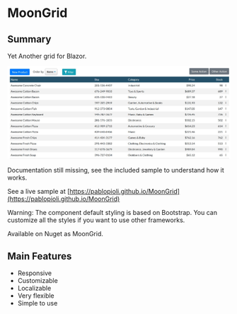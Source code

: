 # MoonGrid

## Summary

Yet Another grid for Blazor.

![Sample screenshot](sample.jpg "Sample screenshot")


Documentation still missing, see the included sample to understand how it works.

See a live sample at [https://pablopioli.github.io/MoonGrid](https://pablopioli.github.io/MoonGrid)

Warning: The component default styling is based on Bootstrap. You can customize all the styles if you want to use other frameworks.

Available on Nuget as MoonGrid.

## Main Features

* Responsive
* Customizable
* Localizable
* Very flexible
* Simple to use
